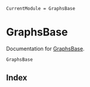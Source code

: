 ```@meta
CurrentModule = GraphsBase
```

# GraphsBase

Documentation for [GraphsBase](https://github.com/JuliaGraphs/GraphsBase.jl).

```@docs
GraphsBase
```

## Index

```@index
```
